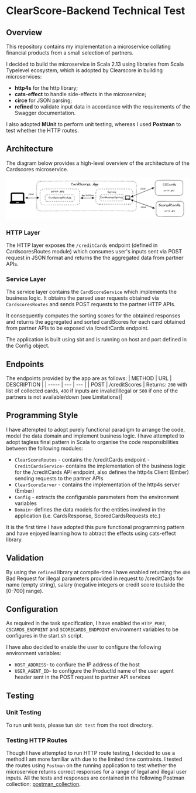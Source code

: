 # ClearScore-Backend Technical Test

## Overview
This repository contains my implementation a microservice collating financial products from a small selection of partners.

I decided to build the microservice in Scala 2.13 using libraries from Scala Typelevel ecosystem, which is adopted by Clearscore in building microservices:
- **http4s** for the http library;
- **cats-effect** to handle side-effects in the microservice;
- **circe** for JSON parsing;
- **refined** to validate input data in accordance with the requirements of the Swagger documentation.

I also adopted **MUni**t to perform unit testing, whereas I used **Postman** to test whether the HTTP routes.

## Architecture
The diagram below provides a high-level overview of the architecture of the Cardscores microservice.

 ![image](https://github.com/woj-mark/clearscore-backend-homework/blob/main/cardscores/architecture_schematic.JPG)

### HTTP Layer
The HTTP layer exposes the `/creditCards` endpoint (defined in CardscoresRoutes module) which consumes user's inputs sent via POST request in JSON format and returns the the aggregated data from partner APIs.

### Service Layer
The service layer contains the `CardScoreService` which implements the business logic. It obtains the parsed user requests obtained via `CardscoresRoutes` and sends POST requests to the partner HTTP APIs. 

It consequently computes the sorting scores for the obtained responses and returns the aggregated and sorted cardScores for each card obtained from partner APIs to be exposed via /creditCards endpoint.

The application is built using sbt and is running on host and port defined in the Config object.

## Endpoints
The endpoints provided by the app are as follows:
| METHOD | URL    | DESCRIPTION    |
| ----- | --- | --- |
| POST | /creditScores   | Returns: `200` with list of collected cards, `400` if inputs are invalid/illegal or `500` if one of the partners is not available/down (see Limitations)|

## Programming Style 
I have attempted to adopt purely functional paradigm to arrange the code, model the data domain and implement business logic. I have attempted to adopt tagless final pattern in Scala to organise the code responsibilities between the following modules:
- `ClearScoreRoutes` - contains the /creditCards endpoint
-`CreditCardsService`- contains the  implementation of the business logic for the /creditCards API endpoint, also defines the http4s Client (Ember) sending requests to the partner APIs
- `ClearScoreServer` - contains the implementation of the http4s server (Ember)
- `Config` - extracts the configurable parameters from the environment variables
- `Domain`- defines the data models for the entities involved in the application (i.e. CardsResponse, ScoredCardsRequests etc.)

It is the first time I have adopted this pure functional programming pattern and have enjoyed learning how to abtract the effects using cats-effect library. 

## Validation 
By using the `refined` library at compile-time I have enabled returning the `400` Bad Request for illegal parameters provided in request to /creditCards for name (empty string), salary (negative integers or credit score (outside the  [0-700] range).

## Configuration
As required in the task specification, I have enabled the `HTTP_PORT`, `CSCARDS_ENDPOINT` and `SCORECARDS_ENDPOINT` environment variables to be configures in the start.sh script.

I have also decided to enable the user to configure the following environment variables:
- `HOST_ADDRESS`- to confiure the IP address of the host 
- `USER_AGENT_ID`-  to configure the ProductId name of the user agent header sent in the POST request to partner API services


## Testing
### Unit Testing
To run unit tests, please tun `sbt test` from the root directory.

### Testing HTTP Routes
Though I have attempted to run HTTP route testing, I decided to use a method I am more familiar with due to the limited time contraints. I tested the routes using `Postman` on the running application to test whether the microservice returns correct responses for a range of legal and illegal user inputs. All the tests and responses are contained in the following Postman collection: [postman_collection](cardscores/creditCards_v3.postman_collection).

